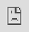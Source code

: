 ```yaml
---
layout: post
author: thomas
title: The Magic setup process
og_image: "https://raw.githubusercontent.com/polterguy/polterguy.github.io/master/images/setup-explained.jpg"
---
```


When you first start Magic you will have to configure it. Before I guide you through this process though,
please realise that Magic's frontend dashboard was created to be able to manage _multiple_ backends.
This is the reason it asks you for a _"Backend"_ as you start it. If you're using the source code
ZIP download of Magic, you should provide the following in the backend textbox.

```
http://localhost:5000
```

If you use the docker images you should provide the following.

```
http://localhost:4444
```

If you have installed Magic on a VPS, you need to provide the backend primary URL to your backend,
whatever that is. Then you need to login to your Magic dashboard. Before Magic has configured a database,
and applied a JWT authentication secret, your username and password is `root`/`root`. However, Magic will
ask you to change this immediately after having logged in. Standard values for logging into your backend
using the source code ZIP download can be found below. If you're using docker exchange the URL
to `http://localhost:4444`.

![Default login](https://raw.githubusercontent.com/polterguy/polterguy.github.io/master/images/setup-explained.jpg)

The way Magic determines whether or not to allow you to login with your default credentials or not, is by
checking your `magic:auth:secret` configuration value. You can find this value your backend's _"config/appsettings.json"_
configuration file. Its default value looks like the following.

![Default configuration settings](https://raw.githubusercontent.com/polterguy/polterguy.github.io/master/images/default-auth.jpg)

The important parts here is the _"THIS-IS-NOT-A-GOOD-SECRET-PLEASE-CHANGE-IT"_ part. As Magic logs
you in as a _"root_", it will check this configuration value, and if it finds the above value for
your auth secret, it will guide you through setting up Magic. After you have successfully pointed
Magic to a database, the above value will change to something such as follows.

```
REfmCj8ZlzgtXV3BMG3hPrciAghlBzUQhIRPtPqKl9BAYvvB6hKpXbucDhyldVOiMtZuU815SMlYcueOYmSyIQT7nggsY
```

The idea being that this becomes your JWT secret, providing you with security, allowing Magic to
generate JWT tokens that cannot be reproduced by an adversary. At this point you can no longer
use _"root"_ as your root user's password, but you have to provide whatever password you chose
as you configured your database. Below is a screenshot (light theme) of how Magic will look
like after you've logged into it for the first time.

![Setup database](https://raw.githubusercontent.com/polterguy/polterguy.github.io/master/images/og-setup-database.jpg)

Whatever you type in the above password field becomes your root user's password. Notice, this
user have _full access_ to everything in Magic, and you should provide a highly secure password here.

When you click _"Next"_ in the above screen, Magic will create a magic database for you, insert a new
root user into it, with the password you provided, and lead you to the next setup screen. When Magic
is done with the above step it will ask you to _"crudify"_ your Magic database. This implies creating
HTTP endpoints wrapping your newly created magic database. This typically resembles the following.

![Crudify magic database](https://raw.githubusercontent.com/polterguy/polterguy.github.io/master/images/og-setup-crudify.jpg)

Click _"Next"_ in the above screen, at which point you're brought to the following.

![Create cryptography key pair](https://raw.githubusercontent.com/polterguy/polterguy.github.io/master/images/og-setup-crypto.jpg)

The above setup step will have Magic create a cryptography key pair for your Magic server. This cryptography
key is used a lot of places in Magic, and basically allows Magic to cryptographically secured communicate
with other servers, and/or clients. Notice, as you click the above _"Next"_ button Magic will need some time
to create your cryptography key pair. However, when it's done, your Magic server configuration process is done,
and you can optionally run the assumptions to verify everything is working as it should. Below is a YouTube
video illustrating the process. Notice, if you're not using Docker, you'll have to change the backend URL
I'm using in the video.

<div class="video">
<iframe width="560" height="315" style="position:absolute; top:0; left:0; width:100%; height:100%;" src="https://www.youtube.com/embed/wCOcch2r03A" frameborder="0" allow="accelerometer; autoplay; encrypted-media; gyroscope; picture-in-picture" allowfullscreen></iframe>
</div>


